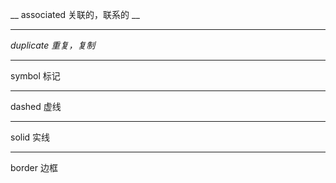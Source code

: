 __ associated  关联的，联系的 __
***
*duplicate 重复，复制*
***
symbol 标记
***
dashed 虚线  
***
solid 实线
<hr>
border 边框